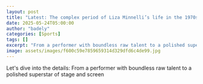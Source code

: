 ```yaml
---
layout: post
title: "Latest: The complex period of Liza Minnelli’s life in the 1970s"
date: 2025-05-24T05:00:00
author: "badely"
categories: [Sports]
tags: []
excerpt: "From a performer with boundless raw talent to a polished superstar of stage and screen"
image: assets/images/f600c59e7859659314d329dfd6c4de99.jpg
---
```


Let's dive into the details: From a performer with boundless raw talent to a polished superstar of stage and screen

